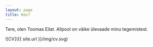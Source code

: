 ```yaml
---
layout: page
title: Kes?
---
```

Tere, olen Toomas Eilat. 
Allpool on väike ülevaade minu tegemistest.

![CV]({{ site.url }}/img/cv.svg)
